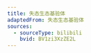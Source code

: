 ```yaml
---
title: 失态生态基验体
adaptedFrom: 失态生态基验体
sources:
  - sourceType: bilibili
    bvid: BV1zi3XzZE2L
---
```

